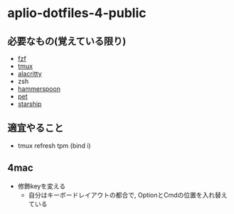 # aplio-dotfiles-4-public

## 必要なもの(覚えている限り)
- [fzf](https://github.com/junegunn/fzf)
- [tmux](https://github.com/tmux/tmux)
- [alacritty](https://github.com/alacritty/alacritty)
- zsh
- [hammerspoon](https://www.hammerspoon.org/)
- [pet](https://github.com/knqyf263/pet)
- [starship](https://starship.rs/ja-jp/)

## 適宜やること
- tmux refresh tpm (bind i)

## 4mac
- 修飾keyを変える
  - 自分はキーボードレイアウトの都合で, OptionとCmdの位置を入れ替えている
